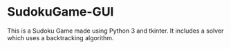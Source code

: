 # SudokuGame-GUI
This is a Sudoku Game made using Python 3 and tkinter. It includes a solver which uses a backtracking algorithm.
